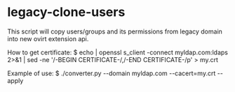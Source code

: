 legacy-clone-users
==================

This script will copy users/groups and its permissions from legacy domain into new ovirt extension api.

How to get certificate:
$ echo | openssl s_client -connect myldap.com:ldaps 2>&1 | sed -ne '/-BEGIN CERTIFICATE-/,/-END CERTIFICATE-/p' > my.crt

Example of use:
$ ./converter.py --domain myldap.com --cacert=my.crt --apply
